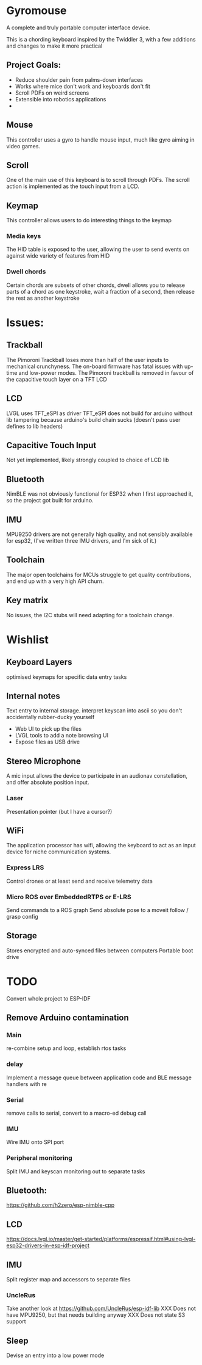# Gyromouse

A complete and truly portable computer interface device.

This is a chording keyboard inspired by the Twiddler 3, with a few additions and changes to make it more practical

## Project Goals:
* Reduce shoulder pain from palms-down interfaces
* Works where mice don't work and keyboards don't fit
* Scroll PDFs on weird screens
* Extensible into robotics applications
* 

## Mouse
This controller uses a gyro to handle mouse input, much like gyro aiming in video games.

## Scroll
One of the main use of this keyboard is to scroll through PDFs.
The scroll action is implemented as the touch input from a LCD.

## Keymap
This controller allows users to do interesting things to the keymap

### Media keys
The HID table is exposed to the user, allowing the user to send events on against wide variety of features from HID


### Dwell chords
Certain chords are subsets of other chords, dwell allows you to release parts of a chord as one keystroke, wait a fraction of a second, then release the rest as another keystroke




# Issues:

## Trackball
The Pimoroni Trackball loses more than half of the user inputs to mechanical crunchyness. The on-board firmware has fatal issues with up-time and low-power modes.
The Pimoroni trackball is removed in favour of the capacitive touch layer on a TFT LCD

## LCD
LVGL uses TFT_eSPI as driver
TFT_eSPI does not build for arduino without lib tampering because arduino's build chain sucks (doesn't pass user defines to lib headers)

## Capacitive Touch Input
Not yet implemented, likely strongly coupled to choice of LCD lib

## Bluetooth
NimBLE was not obviously functional for ESP32 when I first approached it, so the project got built for arduino.

## IMU
MPU9250 drivers are not generally high quality, and not sensibly available for esp32, (I've written three IMU drivers, and I'm sick of it.)

## Toolchain
The major open toolchains for MCUs struggle to get quality contributions, and end up with a very high API churn.

## Key matrix
No issues, the I2C stubs will need adapting for a toolchain change.



# Wishlist
## Keyboard Layers
optimised keymaps for specific data entry tasks

## Internal notes
Text entry to internal storage. 
interpret keyscan into ascii so you don't accidentally rubber-ducky yourself

* Web UI to pick up the files
* LVGL tools to add a note browsing UI
* Expose files as USB drive

## Stereo Microphone
A mic input allows the device to participate in an audionav constellation, and offer absolute position input.

### Laser
Presentation pointer (but I have a cursor?)

## WiFi
The application processor has wifi, allowing the keyboard to act as an input device for niche communication systems.

### Express LRS
Control drones or at least send and receive telemetry data

### Micro ROS over EmbeddedRTPS or E-LRS
Send commands to a ROS graph
Send absolute pose to a moveit follow / grasp config

## Storage
Stores encrypted and auto-synced files between computers
Portable boot drive


# TODO
Convert whole project to ESP-IDF

## Remove Arduino contamination

### Main
re-combine setup and loop, establish rtos tasks

### delay
Implement a message queue between application code and BLE message handlers with re

### Serial
remove calls to serial, convert to a macro-ed debug call

### IMU
Wire IMU onto SPI port

### Peripheral monitoring
Split IMU and keyscan monitoring out to separate tasks


## Bluetooth:
https://github.com/h2zero/esp-nimble-cpp

## LCD
https://docs.lvgl.io/master/get-started/platforms/espressif.html#using-lvgl-esp32-drivers-in-esp-idf-project

## IMU
Split register map and accessors to separate files
### UncleRus
Take another look at https://github.com/UncleRus/esp-idf-lib
XXX Does not have MPU9250, but that needs building anyway
XXX Does not state S3 support

## Sleep
Devise an entry into a low power mode


